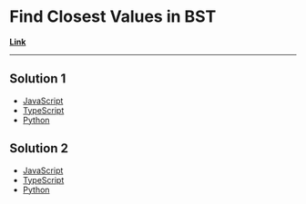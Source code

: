 # Find Closest Values in BST

[**Link**](https://www.algoexpert.io/questions/Find%20Closest%20Value%20In%20BST)

---

## Solution 1

- [JavaScript]()
- [TypeScript]()
- [Python]()

## Solution 2

- [JavaScript]()
- [TypeScript]()
- [Python]()
